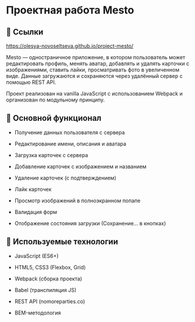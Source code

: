 # Проектная работа Mesto

## 🔗 Ссылки
https://olesya-novoseltseva.github.io/project-mesto/


Mesto — одностраничное приложение, в котором пользователь может редактировать профиль, менять аватар, добавлять и удалять карточки с изображениями, ставить лайки, просматривать фото в увеличенном виде. Данные загружаются и сохраняются через удалённый сервер с помощью REST API.

Проект реализован на vanilla JavaScript с использованием Webpack и организован по модульному принципу.


## 🔧 Основной функционал
* Получение данных пользователя с сервера

* Редактирование имени, описания и аватара

* Загрузка карточек с сервера

* Добавление карточек с изображением и названием

* Удаление карточек (с подтверждением)

* Лайк карточек

* Просмотр изображений в полноэкранном попапе

* Валидация форм

* Отображение состояния загрузки (Сохранение... в кнопках)

## 🧰 Используемые технологии
* JavaScript (ES6+)

* HTML5, CSS3 (Flexbox, Grid)

* Webpack (сборка проекта)

* Babel (транспиляция JS)

* REST API (nomoreparties.co)

* BEM-методология

